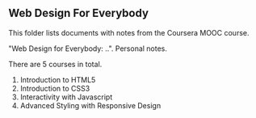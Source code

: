 ## Web Design For Everybody

This folder lists documents with notes from the Coursera MOOC course.

"Web Design for Everybody: ..". Personal notes.

There are 5 courses in total.

1. Introduction to HTML5
2. Introduction to CSS3
3. Interactivity with Javascript
4. Advanced Styling with Responsive Design
